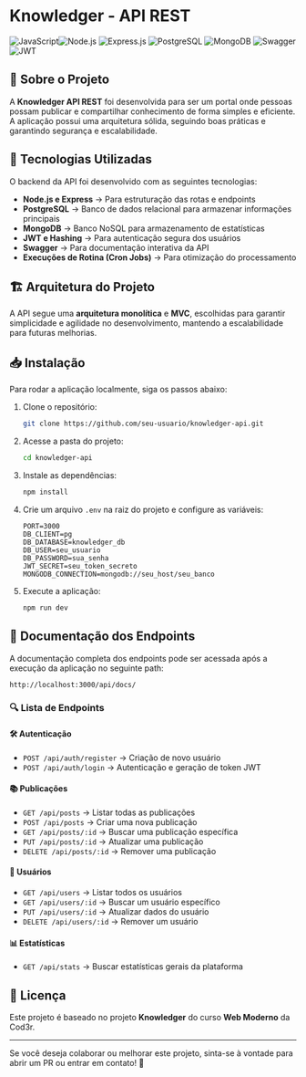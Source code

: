 # Knowledger - API REST

![JavaScript](https://img.shields.io/badge/JavaScript-F7DF1E?style=for-the-badge&logo=javascript&logoColor=black)![Node.js](https://img.shields.io/badge/Node.js-339933?style=for-the-badge&logo=nodedotjs&logoColor=white) ![Express.js](https://img.shields.io/badge/Express.js-000000?style=for-the-badge&logo=express&logoColor=white) ![PostgreSQL](https://img.shields.io/badge/PostgreSQL-316192?style=for-the-badge&logo=postgresql&logoColor=white) ![MongoDB](https://img.shields.io/badge/MongoDB-47A248?style=for-the-badge&logo=mongodb&logoColor=white) ![Swagger](https://img.shields.io/badge/Swagger-85EA2D?style=for-the-badge&logo=swagger&logoColor=black)![JWT](https://img.shields.io/badge/JWT-000000?style=for-the-badge&logo=JSON-web-tokens&logoColor=white)

## 📖 Sobre o Projeto

A **Knowledger API REST** foi desenvolvida para ser um portal onde pessoas possam publicar e compartilhar conhecimento de forma simples e eficiente. A aplicação possui uma arquitetura sólida, seguindo boas práticas e garantindo segurança e escalabilidade.

## 🚀 Tecnologias Utilizadas

O backend da API foi desenvolvido com as seguintes tecnologias:

- **Node.js e Express** → Para estruturação das rotas e endpoints
- **PostgreSQL** → Banco de dados relacional para armazenar informações principais
- **MongoDB** → Banco NoSQL para armazenamento de estatísticas
- **JWT e Hashing** → Para autenticação segura dos usuários
- **Swagger** → Para documentação interativa da API
- **Execuções de Rotina (Cron Jobs)** → Para otimização do processamento

## 🏗️ Arquitetura do Projeto

A API segue uma **arquitetura monolítica** e **MVC**, escolhidas para garantir simplicidade e agilidade no desenvolvimento, mantendo a escalabilidade para futuras melhorias.

## 📥 Instalação

Para rodar a aplicação localmente, siga os passos abaixo:

1. Clone o repositório:
   ```bash
   git clone https://github.com/seu-usuario/knowledger-api.git
   ```
2. Acesse a pasta do projeto:
   ```bash
   cd knowledger-api
   ```
3. Instale as dependências:
   ```bash
   npm install
   ```
4. Crie um arquivo `.env` na raiz do projeto e configure as variáveis:
   ```env
   PORT=3000
   DB_CLIENT=pg
   DB_DATABASE=knowledger_db
   DB_USER=seu_usuario
   DB_PASSWORD=sua_senha
   JWT_SECRET=seu_token_secreto
   MONGODB_CONNECTION=mongodb://seu_host/seu_banco
   ```
5. Execute a aplicação:
   ```bash
   npm run dev
   ```

## 📌 Documentação dos Endpoints

A documentação completa dos endpoints pode ser acessada após a execução da aplicação no seguinte path:

```
http://localhost:3000/api/docs/
```

### 🔍 Lista de Endpoints

#### 🛠️ Autenticação

- `POST /api/auth/register` → Criação de novo usuário
- `POST /api/auth/login` → Autenticação e geração de token JWT

#### 📚 Publicações

- `GET /api/posts` → Listar todas as publicações
- `POST /api/posts` → Criar uma nova publicação
- `GET /api/posts/:id` → Buscar uma publicação específica
- `PUT /api/posts/:id` → Atualizar uma publicação
- `DELETE /api/posts/:id` → Remover uma publicação

#### 👤 Usuários

- `GET /api/users` → Listar todos os usuários
- `GET /api/users/:id` → Buscar um usuário específico
- `PUT /api/users/:id` → Atualizar dados do usuário
- `DELETE /api/users/:id` → Remover um usuário

#### 📊 Estatísticas

- `GET /api/stats` → Buscar estatísticas gerais da plataforma

## 📜 Licença

Este projeto é baseado no projeto **Knowledger** do curso **Web Moderno** da Cod3r.

---

Se você deseja colaborar ou melhorar este projeto, sinta-se à vontade para abrir um PR ou entrar em contato! 🚀
